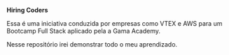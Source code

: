 **Hiring Coders**

Essa é uma iniciativa conduzida por empresas como VTEX e AWS para um Bootcamp Full Stack aplicado pela a Gama Academy.

Nesse repositório irei demonstrar todo o meu aprendizado.